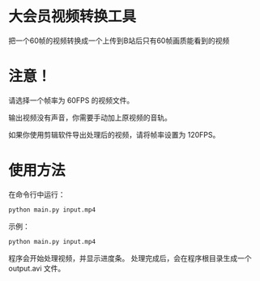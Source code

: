 # 大会员视频转换工具
把一个60帧的视频转换成一个上传到B站后只有60帧画质能看到的视频

# 注意！
请选择一个帧率为 60FPS 的视频文件。

输出视频没有声音，你需要手动加上原视频的音轨。

如果你使用剪辑软件导出处理后的视频，请将帧率设置为 120FPS。



# 使用方法
在命令行中运行：

```cmd
python main.py input.mp4 
```

示例：

```cmd
python main.py input.mp4 
```

程序会开始处理视频，并显示进度条。
处理完成后，会在程序根目录生成一个 output.avi 文件。
